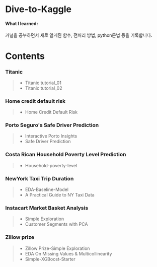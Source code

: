 # Dive-to-Kaggle
#### What I learned:
커널을 공부하면서 새로 알게된 함수, 전처리 방법, python문법 등을 기록합니다.

# Contents
### Titanic 
> * Titanic tutorial_01 
> * Titanic tutorial_02 
  
### Home credit default risk
> * Home Credit Default Risk

### Porto Seguro's Safe Driver Prediction
> * Interactive Porto Insights
> * Safe Driver Prediction
  
### Costa Rican Household Poverty Level Prediction
> * Household-poverty-level

### NewYork Taxi Trip Duration
> * EDA-Baseline-Model
> * A Practical Guide to NY Taxi Data
 
### Instacart Market Basket Analysis
> * Simple Exploration
> * Customer Segments with PCA

### Zillow prize
> * Zillow Prize-Simple Exploration 
> * EDA On Missing Values & Multicollinearity
> * Simple-XGBoost-Starter
  
